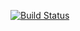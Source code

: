[![Build Status](https://travis-ci.org/sylphon/graph-builder.svg?branch=basic-depends)](https://travis-ci.org/sylphon/graph-builder)
